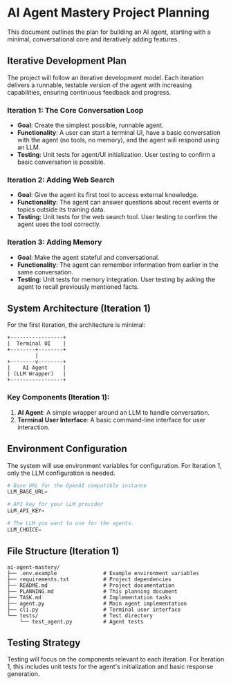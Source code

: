 
# AI Agent Mastery Project Planning

This document outlines the plan for building an AI agent, starting with a minimal, conversational core and iteratively adding features.

## Iterative Development Plan

The project will follow an iterative development model. Each iteration delivers a runnable, testable version of the agent with increasing capabilities, ensuring continuous feedback and progress.

### Iteration 1: The Core Conversation Loop
*   **Goal**: Create the simplest possible, runnable agent.
*   **Functionality**: A user can start a terminal UI, have a basic conversation with the agent (no tools, no memory), and the agent will respond using an LLM.
*   **Testing**: Unit tests for agent/UI initialization. User testing to confirm a basic conversation is possible.

### Iteration 2: Adding Web Search
*   **Goal**: Give the agent its first tool to access external knowledge.
*   **Functionality**: The agent can answer questions about recent events or topics outside its training data.
*   **Testing**: Unit tests for the web search tool. User testing to confirm the agent uses the tool correctly.

### Iteration 3: Adding Memory
*   **Goal**: Make the agent stateful and conversational.
*   **Functionality**: The agent can remember information from earlier in the same conversation.
*   **Testing**: Unit tests for memory integration. User testing by asking the agent to recall previously mentioned facts.

## System Architecture (Iteration 1)

For the first iteration, the architecture is minimal:

```
+-----------------+
|  Terminal UI    |
+--------+--------+
         |
+--------v--------+
|    AI Agent     |
| (LLM Wrapper)   |
+-----------------+
```

### Key Components (Iteration 1):

1.  **AI Agent**: A simple wrapper around an LLM to handle conversation.
2.  **Terminal User Interface**: A basic command-line interface for user interaction.

## Environment Configuration

The system will use environment variables for configuration. For Iteration 1, only the LLM configuration is needed.

```python
# Base URL for the OpenAI compatible instance
LLM_BASE_URL=

# API key for your LLM provider
LLM_API_KEY=

# The LLM you want to use for the agents.
LLM_CHOICE=
```

## File Structure (Iteration 1)

```
ai-agent-mastery/
├── .env.example               # Example environment variables
├── requirements.txt           # Project dependencies
├── README.md                  # Project documentation
├── PLANNING.md                # This planning document
├── TASK.md                    # Implementation tasks
├── agent.py                   # Main agent implementation
├── cli.py                     # Terminal user interface
└── tests/                     # Test directory
    └── test_agent.py          # Agent tests
```

## Testing Strategy

Testing will focus on the components relevant to each iteration. For Iteration 1, this includes unit tests for the agent's initialization and basic response generation.